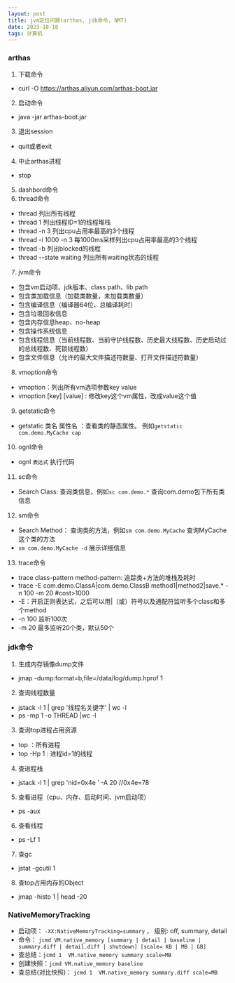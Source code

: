 ```yaml
---
layout: post
title: jvm定位问题(arthas, jdk命令, NMT)
date: 2023-10-10
tags: 计算机
---
```

### arthas
1. 下载命令
- curl -O https://arthas.aliyun.com/arthas-boot.jar
2. 启动命令
- java -jar arthas-boot.jar
3. 退出session
- quit或者exit
4. 中止arthas进程
- stop
5. dashbord命令
6. thread命令
- thread 列出所有线程
- thread 1 列出线程ID=1的线程堆栈
- thread -n 3 列出cpu占用率最高的3个线程
- thread -i 1000 -n 3 每1000ms采样列出cpu占用率最高的3个线程
- thread -b 列出blocked的线程
- thread --state waiting 列出所有waiting状态的线程 
7. jvm命令
- 包含vm启动项、jdk版本、class path、lib path
- 包含类加载信息（加载类数量，未加载类数量）
- 包含编译信息（编译器64位、总编译耗时）
- 包含垃圾回收信息
- 包含内存信息heap、no-heap
- 包含操作系统信息
- 包含线程信息（当前线程数、当前守护线程数、历史最大线程数、历史启动过的总线程数、死锁线程数）
- 包含文件信息（允许的最大文件描述符数量、打开文件描述符数量）
8. vmoption命令
- vmoption：列出所有vm选项参数key value
- vmoption [key] [value] : 修改key这个vm属性，改成value这个值
9. getstatic命令
- getstatic 类名 属性名 ：查看类的静态属性。 例如`getstatic com.demo.MyCache cap`
10. ognl命令
- ognl `表达式` 执行代码
11. sc命令
- Search Class: 查询类信息，例如`sc com.demo.*` 查询com.demo包下所有类信息
12. sm命令
- Search Method： 查询类的方法，例如`sm com.demo.MyCache` 查询MyCache这个类的方法
- `sm com.demo.MyCache -d` 展示详细信息
13. trace命令
- trace class-pattern method-pattern: 追踪类+方法的堆栈及耗时
- trace -E com.demo.ClassA|com.demo.ClassB method1|method2|save.* -n 100 -m 20 #cost>1000
- -E：开启正则表达式，之后可以用|（或）符号以及通配符监听多个class和多个method
- -n 100 监听100次
- -m 20 最多监听20个类，默认50个

### jdk命令
1. 生成内存镜像dump文件
- jmap -dump:format=b,file=/data/log/dump.hprof 1 
2. 查询线程数量
- jstack -l 1 | grep '线程名关键字' | wc -l
- ps -mp 1 -o THREAD |wc -l
3. 查询top进程占用资源
- top ：所有进程
- top -Hp 1 : 进程id=1的线程
4. 查进程栈
- jstack -l 1 | grep 'nid=0x4e ' -A 20   //0x4e=78
5. 查看进程（cpu、内存、启动时间、jvm启动项）
-  ps -aux
6. 查看线程
- ps -Lf 1
7. 查gc
- jstat -gcutil 1
8. 查top占用内存的Object
- jmap -histo 1 | head -20

### NativeMemoryTracking
- 启动项： `-XX:NativeMemoryTracking=summary` ， 级别: off, summary, detail
- 命令： `jcmd VM.native_memory [summary | detail | baseline | summary.diff | detail.diff | shutdown] [scale= KB | MB | GB]`
- 查总结：`jcmd 1  VM.native_memory summary scale=MB`
- 创建快照：`jcmd VM.native_memory baseline`
- 查总结(对比快照)： `jcmd 1  VM.native_memory summary.diff scale=MB`
